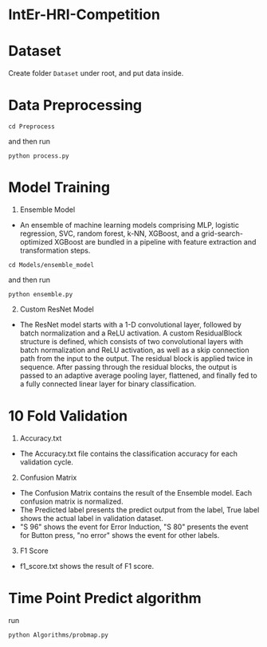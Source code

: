 # IntEr-HRI-Competition

# Dataset
Create folder `Dataset` under root, and put data inside.

# Data Preprocessing
```
cd Preprocess
```
and then run
```
python process.py
```

# Model Training
1. Ensemble Model
- An ensemble of machine learning models comprising MLP, logistic regression, SVC, random forest, k-NN, XGBoost, and a grid-search-optimized XGBoost are bundled in a pipeline with feature extraction and transformation steps.

```
cd Models/ensemble_model
```
and then run
```
python ensemble.py
```

2. Custom ResNet Model
- The ResNet model starts with a 1-D convolutional layer, followed by batch normalization and a ReLU activation. A custom ResidualBlock structure is defined, which consists of two convolutional layers with batch normalization and ReLU activation, as well as a skip connection path from the input to the output. The residual block is applied twice in sequence. After passing through the residual blocks, the output is passed to an adaptive average pooling layer, flattened, and finally fed to a fully connected linear layer for binary classification.

# 10 Fold Validation
1. Accuracy.txt
- The Accuracy.txt file contains the classification accuracy for each validation cycle.

2. Confusion Matrix
- The Confusion Matrix contains the result of the Ensemble model. Each confusion matrix is normalized.
- The Predicted label presents the predict output from the label, True label shows the actual label in validation dataset.
- "S 96" shows the event for Error Induction, "S 80" presents the event for Button press, "no error" shows the event for other labels.

3. F1 Score
- f1_score.txt shows the result of F1 score. 

# Time Point Predict algorithm

run
```
python Algorithms/probmap.py
```
